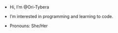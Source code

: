 - Hi, I’m @Ori-Tybera
- I’m interested in programming and learning to code.
  
- Pronouns: She/Her


<!---
Ori-Tybera/Ori-Tybera is a ✨ special ✨ repository because its `README.md` (this file) appears on your GitHub profile.
You can click the Preview link to take a look at your changes.
--->
